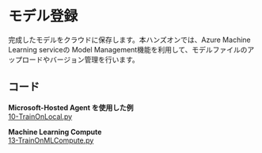 # モデル登録
完成したモデルをクラウドに保存します。本ハンズオンでは、Azure Machine Learning serviceの Model Management機能を利用して、モデルファイルのアップロードやバージョン管理を行います。

## コード ##
__Microsoft-Hosted Agent を使用した例__  
[10-TrainOnLocal.py](../code/aml_service/10-TrainOnLocal.py)  

__Machine Learning Compute__  
[13-TrainOnMLCompute.py](../code/aml_service/13-TrainOnMLCompute.py)